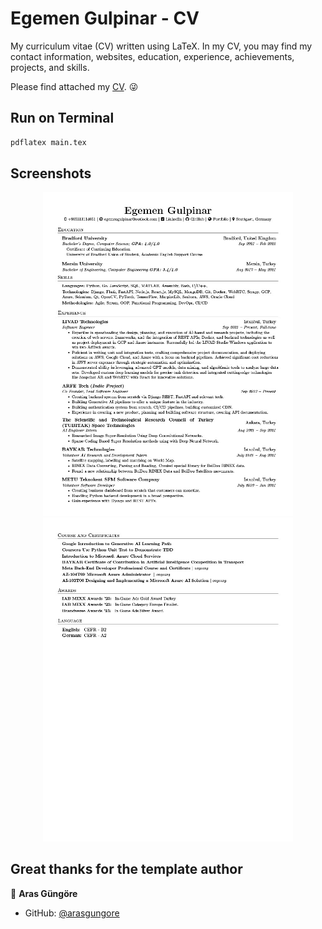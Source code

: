 # Egemen Gulpinar - CV

My curriculum vitae (CV) written using LaTeX. In my CV, you may find my contact information, websites, education, experience, achievements, projects, and skills.

Please find attached my [CV](https://github.com/egemengulpinar/egemengulpinar-cv/blob/main/Egemen-Gulpinar-CV.pdf). 😜



## Run on Terminal

```sh
pdflatex main.tex
```



## Screenshots

<p align="center">
    <img alt="Screenshot" src="https://github.com/egemengulpinar/egemengulpinar-cv/blob/main/jpg/CV_page_first.jpg?raw=true" width="400">
    <img alt="Screenshot" src="https://github.com/egemengulpinar/egemengulpinar-cv/blob/main/jpg/CV_page_second.jpg?raw=true" width="400">
</p>



## Great thanks for the template author

👤 **Aras Güngöre**
* GitHub: [@arasgungore](https://github.com/arasgungore)
